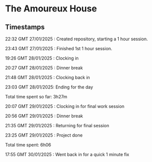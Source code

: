 # The Amoureux House

## Timestamps

22:32 GMT 27/01/2025 : Created repository, starting a 1 hour session.

23:43 GMT 27/01/2025 : Finished 1st 1 hour session.

19:26 GMT 28/01/2025 : Clocking in

20:27 GMT 28/01/2025 : Dinner break

21:48 GMT 28/01/2025 : Clocking back in

23:03 GMT 28/01/2025: Ending for the day

Total time spent so far: 3h27m

20:07 GMT 29/01/2025 : Clocking in for final work session

20:56 GMT 29/01/2025 : Dinner break

21:35 GMT 29/01/2025 : Returning for final session

23:25 GMT 29/01/2025 : Project done

Total time spent: 6h06

17:55 GMT 30/01/2025 : Went back in for a quick 1 minute fix